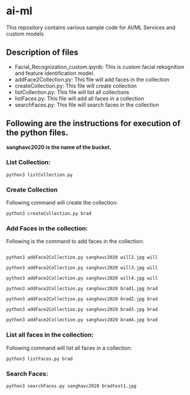 # ai-ml
This repository contains various sample code for AI/ML Services and custom models

## Description of files
- Facial_Recognization_custom.ipynb: This is custom facial rekognition and feature identification model. 
- addFace2Collection.py: This file will add faces in the collection
- createCollection.py: This file will create collection
- listCollection.py: This file will list all collections
- listFaces.py: This file will add all faces in a collection
- searchFaces.py: This file will search faces in the collection


## Following are the instructions for execution of the python files.

**sanghavc2020 is the name of the bucket.**


### List Collection: 
```python3 listCollection.py```

### Create Collection
Following command will create the collection: 

```python3 createCollection.py will
python3 createCollection.py brad 
```


### Add Faces in the collection:
Following is the command to add faces in the collection: 

```python3 addFace2Collection.py sanghavc2020 will1.jpg will

python3 addFace2Collection.py sanghavc2020 will2.jpg will

python3 addFace2Collection.py sanghavc2020 will3.jpg will

python3 addFace2Collection.py sanghavc2020 will4.jpg will

python3 addFace2Collection.py sanghavc2020 brad1.jpg brad

python3 addFace2Collection.py sanghavc2020 brad2.jpg brad

python3 addFace2Collection.py sanghavc2020 brad3.jpg brad

python3 addFace2Collection.py sanghavc2020 brad4.jpg brad
```

### List all faces in the collection: 
Following command will list all faces in a collection:

```python3 listFaces.py will
python3 listFaces.py brad
```

### Search Faces:
```python3 searchFaces.py sanghavc2020 willtest1.jpg
python3 searchFaces.py sanghavc2020 bradtest1.jpg
```
